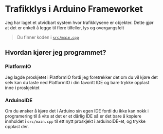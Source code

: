 # Trafikklys i Arduino Frameworket
Jeg har laget et utvidbart system hvor trafikklysene er objekter. Dette gjør at det er enkelt å legge til flere tilfeller, lys og overgangsfelt
> Du finner koden i [`src/main.cpp`](https://github.com/Samdal/lyskryss/blob/main/src/main.cpp)

## Hvordan kjører jeg programmet?
### PlatformIO
Jeg lagde proskjetet i PlatformIO fordi jeg foretrekker det
om du vil kjøre det selv kan du laste ned PlatformIO i din favoritt IDE
og bare trykke opplast inne i proskjektet
### ArduinoIDE
Om du ønsker å kjøre det i Arduino sin egen IDE fordi du ikke
kan nokk i programering til å vite at det er et dårlig IDE
så er det bare å kopiere innholdet i `src/main.cpp` til ett nytt 
proskjekt i arduinoIDE-et, og trykke opplast der.
